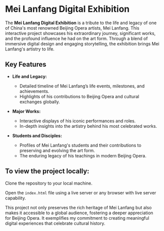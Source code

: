 # Mei Lanfang Digital Exhibition

The **Mei Lanfang Digital Exhibition** is a tribute to the life and legacy of one of China's most renowned Beijing Opera artists, Mei Lanfang. This interactive project showcases his extraordinary journey, significant works, and the profound influence he had on the art form. Through a blend of immersive digital design and engaging storytelling, the exhibition brings Mei Lanfang's artistry to life.

## Key Features

- **Life and Legacy:**
  - Detailed timeline of Mei Lanfang’s life events, milestones, and achievements.
  - Highlights of his contributions to Beijing Opera and cultural exchanges globally.

- **Major Works:**
  - Interactive displays of his iconic performances and roles.
  - In-depth insights into the artistry behind his most celebrated works.

- **Students and Disciples:**
  - Profiles of Mei Lanfang's students and their contributions to preserving and evolving the art form.
  - The enduring legacy of his teachings in modern Beijing Opera.
 
## To view the project locally:

Clone the repository to your local machine.

Open the `index.html` file using a live server or any browser with live server capability.


This project not only preserves the rich heritage of Mei Lanfang but also makes it accessible to a global audience, fostering a deeper appreciation for Beijing Opera. It exemplifies my commitment to creating meaningful digital experiences that celebrate cultural history.
